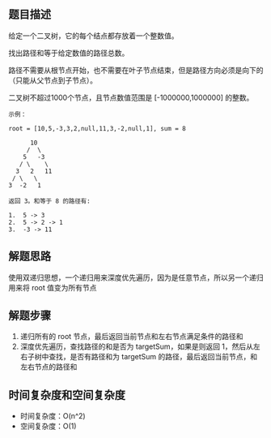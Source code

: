 ## 题目描述

给定一个二叉树，它的每个结点都存放着一个整数值。

找出路径和等于给定数值的路径总数。

路径不需要从根节点开始，也不需要在叶子节点结束，但是路径方向必须是向下的（只能从父节点到子节点）。

二叉树不超过1000个节点，且节点数值范围是 [-1000000,1000000] 的整数。
```
示例：

root = [10,5,-3,3,2,null,11,3,-2,null,1], sum = 8

      10
     /  \
    5   -3
   / \    \
  3   2   11
 / \   \
3  -2   1

返回 3。和等于 8 的路径有:

1.  5 -> 3
2.  5 -> 2 -> 1
3.  -3 -> 11
```

## 解题思路

使用双递归思想，一个递归用来深度优先遍历，因为是任意节点，所以另一个递归用来将 root 值变为所有节点

## 解题步骤

1. 递归所有的 root 节点，最后返回当前节点和左右节点满足条件的路径和
2. 深度优先遍历，查找路径的和是否为 targetSum，如果是则返回 1，然后从左右子树中查找，是否有路径和为 targetSum 的路径，最后返回当前节点，和左右节点的路径和

## 时间复杂度和空间复杂度

+ 时间复杂度：O(n^2)
+ 空间复杂度：O(1)